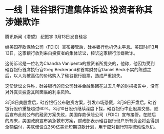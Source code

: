 # 一线｜硅谷银行遭集体诉讼 投资者称其涉嫌欺诈

腾讯新闻《潜望》 纪振宇 3月13日发自硅谷

继美国存款保险公司（FDIC）宣布接管后，硅谷银行危机仍未平息。美国时间3月13日，这家银行收到来自投资者的集体诉讼，控诉这家银行涉嫌欺诈。

这份诉讼是一位名为Chandra Vanipenta的投资者所提交的，他称，他因为受到硅谷银行首席执行官Greg Beckerand和首席财务官Daniel
Beck不实的陈述之后，以人为被高估的价格购入了硅谷银行股票，造成严重损失。

这份诉讼文件称，硅谷银行的母公司硅谷金融集团在过去几年的财报报告中，没有对外真实披露其所面临的利率风险。

3月8日美股盘后，硅谷银行公布融资方案，引发市场恐慌，3月9日开盘后，硅谷银行股价重挫超过60%，3月10日股价继续深度下探，硅谷银行中止股票交易，随后宣布此前公布的融资方案失败，美国存款保险公司（FDIC）宣布接管。在随后的周末，美国政府宣布紧急救市方案，财政部表示硅谷银行储户所有资金将会得到全额偿付，美联储设立250亿美元短期贷款计划，用于应对银行短期流动性危机。

